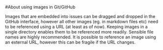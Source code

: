 #About using images in Git/GitHub

Images that are embedded into issues can be dragged and dropped in the GitHub interface, however all other images (eg. in markdown files etc) need to be referenced using a URL (at least as of now). Keeping images in a single directory enables them to be referenced more readily. Sensible file names are highly recommended. It is possible to reference an image using an external URL, however this can be fragile if the URL changes.
